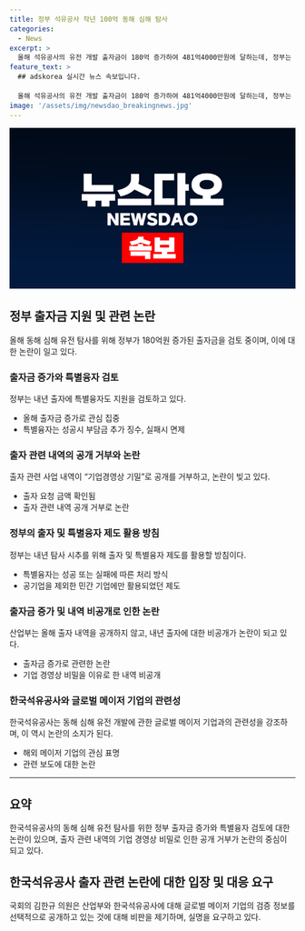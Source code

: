 ```yaml
---
title: 정부 석유공사 작년 100억 동해 심해 탐사
categories:
  - News
excerpt: >
  올해 석유공사의 유전 개발 출자금이 180억 증가하여 481억4000만원에 달하는데, 정부는 내년 출자에 특별융자도 검토 중이라고 한다. 이에 대한 관심이 집중된 프로젝트이지만, 정부는 출자 내역을 공개하지 않고 있어 논란이 되고 있다. 국회 의원은 이에 대해 비판하며, 석유공사와 산업부가 정보를 선택적으로 공개하고 있다고 지적하고 있다. 거기에 이익을 거두는 경우가 드물다는 점을 감안할 때, 성공불융자를 통해 유전 개발을 지원하는 것도 논란이 되고 있다. 하지만 석유공사는 해외 메이저 기업과의 협력에 대한 긍정적인 의견을 밝히며 관심을 끌고 있다.
feature_text: >
  ## adskorea 실시간 뉴스 속보입니다.

  올해 석유공사의 유전 개발 출자금이 180억 증가하여 481억4000만원에 달하는데, 정부는 내년 출자에 특별융자도 검토 중이라고 한다. 이에 대한 관심이 집중된 프로젝트이지만, 정부는 출자 내역을 공개하지 않고 있어 논란이 되고 있다. 국회 의원은 이에 대해 비판하며, 석유공사와 산업부가 정보를 선택적으로 공개하고 있다고 지적하고 있다. 거기에 이익을 거두는 경우가 드물다는 점을 감안할 때, 성공불융자를 통해 유전 개발을 지원하는 것도 논란이 되고 있다. 하지만 석유공사는 해외 메이저 기업과의 협력에 대한 긍정적인 의견을 밝히며 관심을 끌고 있다.
image: '/assets/img/newsdao_breakingnews.jpg'
---
```


<p><img src="/assets/img/newsdao_breakingnews.jpg" alt="adskorea 속보" /></p>

<h2 data-ke-size="size26">정부 출자금 지원 및 관련 논란</h2>

<p data-ke-size="size16">올해 동해 심해 유전 탐사를 위해 정부가 180억원 증가된 출자금을 검토 중이며, 이에 대한 논란이 일고 있다.</p>

<h3><b>출자금 증가와 특별융자 검토</b></h3>

<p data-ke-size="size16">정부는 내년 출자에 특별융자도 지원을 검토하고 있다.</p>

<ul>
  <li>올해 출자금 증가로 관심 집중</li>
  <li>특별융자는 성공시 부담금 추가 징수, 실패시 면제</li>
</ul>

<h3><b>출자 관련 내역의 공개 거부와 논란</b></h3>

<p data-ke-size="size16">출자 관련 사업 내역이 “기업경영상 기밀”로 공개를 거부하고, 논란이 빚고 있다.</p>

<ul>
  <li>출자 요청 금액 확인됨</li>
  <li>출자 관련 내역 공개 거부로 논란</li>
</ul>

<h3><b>정부의 출자 및 특별융자 제도 활용 방침</b></h3>

<p data-ke-size="size16">정부는 내년 탐사 시추를 위해 출자 및 특별융자 제도를 활용할 방침이다.</p>

<ul>
  <li>특별융자는 성공 또는 실패에 따른 처리 방식</li>
  <li>공기업을 제외한 민간 기업에만 활용되었던 제도</li>
</ul>

<h3><b>출자금 증가 및 내역 비공개로 인한 논란</b></h3>

<p data-ke-size="size16">산업부는 올해 출자 내역을 공개하지 않고, 내년 출자에 대한 비공개가 논란이 되고 있다.</p>

<ul>
  <li>출자금 증가로 관련한 논란</li>
  <li>기업 경영상 비밀을 이유로 한 내역 비공개</li>
</ul>

<h3><b>한국석유공사와 글로벌 메이저 기업의 관련성</b></h3>

<p data-ke-size="size16">한국석유공사는 동해 심해 유전 개발에 관한 글로벌 메이저 기업과의 관련성을 강조하며, 이 역시 논란의 소지가 된다.</p>

<ul>
  <li>해외 메이저 기업의 관심 표명</li>
  <li>관련 보도에 대한 논란</li>
</ul>

<hr>

<h2 data-ke-size="size26">요약</h2>

<p data-ke-size="size16">한국석유공사의 동해 심해 유전 탐사를 위한 정부 출자금 증가와 특별융자 검토에 대한 논란이 있으며, 출자 관련 내역의 기업 경영상 비밀로 인한 공개 거부가 논란의 중심이 되고 있다.</p>

<h2 data-ke-size="size26">한국석유공사 출자 관련 논란에 대한 입장 및 대응 요구</h2>

<p data-ke-size="size16">국회의 김한규 의원은 산업부와 한국석유공사에 대해 글로벌 메이저 기업의 검증 정보를 선택적으로 공개하고 있는 것에 대해 비판을 제기하며, 실명을 요구하고 있다.</p>

